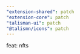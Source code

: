 ```yaml
---
"extension-shared": patch
"extension-core": patch
"talisman-ui": patch
"@talismn/icons": patch
---
```


feat: nfts
